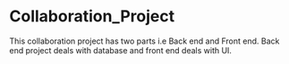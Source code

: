 # Collaboration_Project
This collaboration project has two parts i.e Back end and Front end. Back end project deals with database and front end deals with UI.




